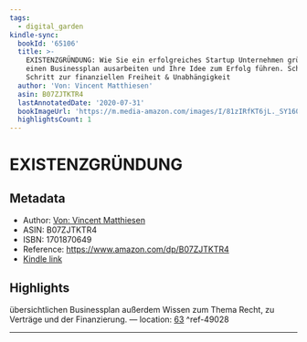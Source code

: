 ```yaml
---
tags:
  - digital_garden
kindle-sync:
  bookId: '65106'
  title: >-
    EXISTENZGRÜNDUNG: Wie Sie ein erfolgreiches Startup Unternehmen gründen,
    einen Businessplan ausarbeiten und Ihre Idee zum Erfolg führen. Schritt für
    Schritt zur finanziellen Freiheit & Unabhängigkeit
  author: 'Von: Vincent Matthiesen'
  asin: B07ZJTKTR4
  lastAnnotatedDate: '2020-07-31'
  bookImageUrl: 'https://m.media-amazon.com/images/I/81zIRfKT6jL._SY160.jpg'
  highlightsCount: 1
---
```

# EXISTENZGRÜNDUNG
## Metadata
* Author: [Von: Vincent Matthiesen](https://www.amazon.com/-/de/Vincent-Matthiesen/e/B07XQ919YW/ref=dp_byline_cont_ebooks_1)
* ASIN: B07ZJTKTR4
* ISBN: 1701870649
* Reference: https://www.amazon.com/dp/B07ZJTKTR4
* [Kindle link](kindle://book?action=open&asin=B07ZJTKTR4)

## Highlights
übersichtlichen Businessplan außerdem Wissen zum Thema Recht, zu Verträge und der Finanzierung. — location: [63](kindle://book?action=open&asin=B07ZJTKTR4&location=63) ^ref-49028

---
